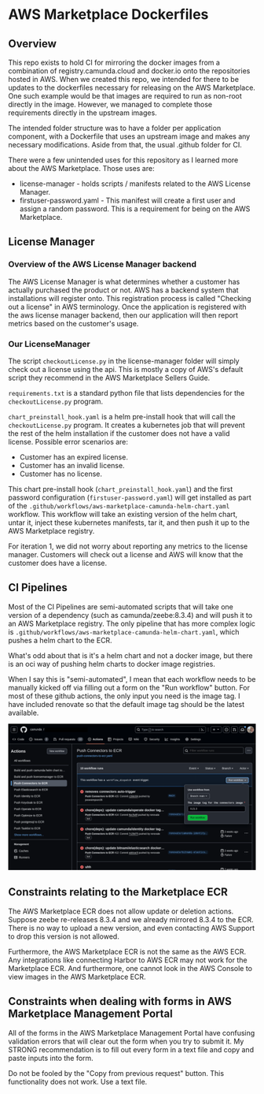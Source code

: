 # AWS Marketplace Dockerfiles


## Overview

This repo exists to hold CI for mirroring the docker images from a combination of registry.camunda.cloud and docker.io onto the repositories hosted in AWS. When we created this repo, we intended for there to be updates to the dockerfiles necessary for releasing on the AWS Marketplace. One such example would be that images are required to run as non-root directly in the image. However, we managed to complete those requirements directly in the upstream images.

The intended folder structure was to have a folder per application component, with a Dockerfile that uses an upstream image and makes any necessary modifications. Aside from that, the usual .github folder for CI.

There were a few unintended uses for this repository as I learned more about the AWS Marketplace. Those uses are:

* license-manager - holds scripts / manifests related to the AWS License Manager.
* firstuser-password.yaml - This manifest will create a first user and assign a random password. This is a requirement for being on the AWS Marketplace.



## License Manager

### Overview of the AWS License Manager backend

The AWS License Manager is what determines whether a customer has actually purchased the product or not. AWS has a backend system that installations will register onto. This registration process is called "Checking out a license" in AWS terminology. Once the application is registered with the aws license manager backend, then our application will then report metrics based on the customer's usage.


### Our LicenseManager

The script `checkoutLicense.py` in the license-manager folder will simply check out a license using the api. This is mostly a copy of AWS's default script they recommend in the AWS Marketplace Sellers Guide.

`requirements.txt` is a standard python file that lists dependencies for the `checkoutLicense.py` program.

`chart_preinstall_hook.yaml` is a helm pre-install hook that will call the `checkoutLicense.py` program. It creates a kubernetes job that will prevent the rest of the helm installation if the customer does not have a valid license. Possible error scenarios are:
- Customer has an expired license.
- Customer has an invalid license.
- Customer has no license.

This chart pre-install hook (`chart_preinstall_hook.yaml`) and the first password configuration (`firstuser-password.yaml`) will get installed as part of the `.github/workflows/aws-marketplace-camunda-helm-chart.yaml` workflow. This workflow will take an existing version of the helm chart, untar it, inject these kubernetes manifests, tar it, and then push it up to the AWS Marketplace registry.

For iteration 1, we did not worry about reporting any metrics to the license manager. Customers will check out a license and AWS will know that the customer does have a license.

## CI Pipelines

Most of the CI Pipelines are semi-automated scripts that will take one version of a dependency (such as camunda/zeebe:8.3.4) and will push it to an AWS Marketplace registry. The only pipeline that has more complex logic is `.github/workflows/aws-marketplace-camunda-helm-chart.yaml`, which pushes a helm chart to the ECR.

What's odd about that is it's a helm chart and not a docker image, but there is an oci way of pushing helm charts to docker image registries.

When I say this is "semi-automated", I mean that each workflow needs to be manually kicked off via filling out a form on the "Run workflow" button. For most of these github actions, the only input you need is the image tag. I have included renovate so that the default image tag should be the latest available.

![ci-overview](../aws-marketplace/assets/ci-overview.png)

## Constraints relating to the Marketplace ECR

The AWS Marketplace ECR does not allow update or deletion actions. Suppose zeebe re-releases 8.3.4 and we already mirrored 8.3.4 to the ECR.  There is no way to upload a new version, and even contacting AWS Support to drop this version is not allowed.

Furthermore, the AWS Marketplace ECR is not the same as the AWS ECR. Any integrations like connecting Harbor to AWS ECR may not work for the Marketplace ECR. And furthermore, one cannot look in the AWS Console to view images in the AWS Marketplace ECR.

## Constraints when dealing with forms in AWS Marketplace Management Portal

All of the forms in the AWS Marketplace Management Portal have confusing validation errors that will clear out the form when you try to submit it. My STRONG recommendation is to fill out every form in a text file and copy and paste inputs into the form.

Do not be fooled by the "Copy from previous request" button. This functionality does not work. Use a text file.


